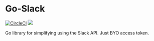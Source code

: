 Go-Slack
========
[![CircleCI](https://circleci.com/gh/GreenGeorge/go-slack/tree/master.svg?style=shield)](https://circleci.com/gh/GreenGeorge/go-slack/tree/master)
[![](https://godoc.org/github.com/greengeorge/go-slack?status.svg)](http://godoc.org/github.com/greengeorge/go-slack)


Go library for simplifying using the Slack API. Just BYO access token.
